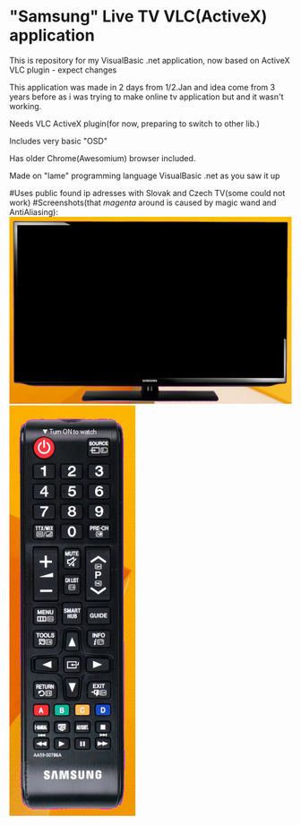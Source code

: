 # "Samsung" Live TV VLC(ActiveX) application
This is repository for my VisualBasic .net application, now based on ActiveX VLC plugin - expect changes

This application was made in 2 days from 1/2.Jan and idea come from 3 years before as i was trying to make online tv application but and it wasn't working. 

Needs VLC ActiveX plugin(for now, preparing to switch to other lib.)

Includes very basic "OSD"

Has older Chrome(Awesomium) browser included.

Made on "lame" programming language VisualBasic .net as you saw it up

#Uses public found ip adresses with Slovak and Czech TV(some could not work)
#Screenshots(that *magenta* around is caused by magic wand and AntiAliasing):
![alt tag](https://raw.githubusercontent.com/TheMorc/imgs/master/tv.PNG)
![alt tag](https://raw.githubusercontent.com/TheMorc/imgs/master/ovladacka.PNG)

